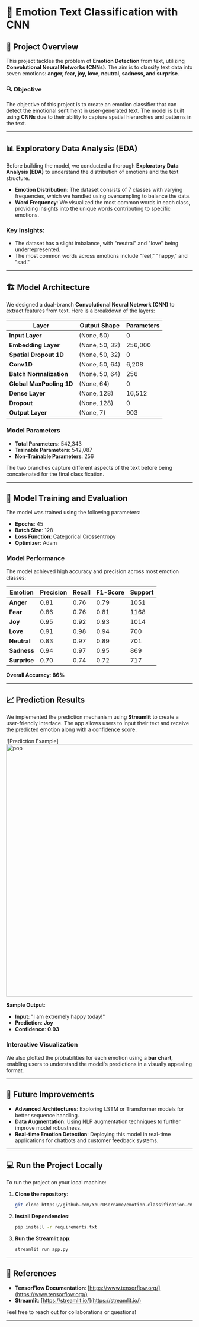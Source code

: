# 🧠 Emotion Text Classification with CNN

## 🎯 **Project Overview**
This project tackles the problem of **Emotion Detection** from text, utilizing **Convolutional Neural Networks (CNNs)**. The aim is to classify text data into seven emotions: **anger, fear, joy, love, neutral, sadness, and surprise**.

### 🔍 **Objective**
The objective of this project is to create an emotion classifier that can detect the emotional sentiment in user-generated text. The model is built using **CNNs** due to their ability to capture spatial hierarchies and patterns in the text.

---

## 📊 **Exploratory Data Analysis (EDA)**

Before building the model, we conducted a thorough **Exploratory Data Analysis (EDA)** to understand the distribution of emotions and the text structure.

- **Emotion Distribution**: The dataset consists of 7 classes with varying frequencies, which we handled using oversampling to balance the data.
- **Word Frequency**: We visualized the most common words in each class, providing insights into the unique words contributing to specific emotions.

### Key Insights:
- The dataset has a slight imbalance, with "neutral" and "love" being underrepresented.
- The most common words across emotions include "feel," "happy," and "sad."

---

## 🏗️ **Model Architecture**

We designed a dual-branch **Convolutional Neural Network (CNN)** to extract features from text. Here is a breakdown of the layers:

| Layer                      | Output Shape          | Parameters  |
|-----------------------------|-----------------------|-------------|
| **Input Layer**             | (None, 50)            | 0           |
| **Embedding Layer**         | (None, 50, 32)        | 256,000     |
| **Spatial Dropout 1D**      | (None, 50, 32)        | 0           |
| **Conv1D**                  | (None, 50, 64)        | 6,208       |
| **Batch Normalization**     | (None, 50, 64)        | 256         |
| **Global MaxPooling 1D**    | (None, 64)            | 0           |
| **Dense Layer**             | (None, 128)           | 16,512      |
| **Dropout**                 | (None, 128)           | 0           |
| **Output Layer**            | (None, 7)             | 903         |

### **Model Parameters**
- **Total Parameters**: 542,343
- **Trainable Parameters**: 542,087
- **Non-Trainable Parameters**: 256

The two branches capture different aspects of the text before being concatenated for the final classification.

---

## 🔧 **Model Training and Evaluation**

The model was trained using the following parameters:

- **Epochs**: 45
- **Batch Size**: 128
- **Loss Function**: Categorical Crossentropy
- **Optimizer**: Adam

### **Model Performance**
The model achieved high accuracy and precision across most emotion classes:

| Emotion     | Precision | Recall | F1-Score | Support |
|-------------|-----------|--------|----------|---------|
| **Anger**   | 0.81      | 0.76   | 0.79     | 1051    |
| **Fear**    | 0.86      | 0.76   | 0.81     | 1168    |
| **Joy**     | 0.95      | 0.92   | 0.93     | 1014    |
| **Love**    | 0.91      | 0.98   | 0.94     | 700     |
| **Neutral** | 0.83      | 0.97   | 0.89     | 701     |
| **Sadness** | 0.94      | 0.97   | 0.95     | 869     |
| **Surprise**| 0.70      | 0.74   | 0.72     | 717     |

**Overall Accuracy**: **86%**

---

## 📈 **Prediction Results**

We implemented the prediction mechanism using **Streamlit** to create a user-friendly interface. The app allows users to input their text and receive the predicted emotion along with a confidence score.

![Prediction Example]
<img width="680" alt="pop" src="https://github.com/user-attachments/assets/3a2614a8-44ea-4e6e-9d15-9259d0db5f47">


**Sample Output**:
- **Input**: "I am extremely happy today!"
- **Prediction**: **Joy**
- **Confidence**: **0.93**

### **Interactive Visualization**
We also plotted the probabilities for each emotion using a **bar chart**, enabling users to understand the model's predictions in a visually appealing format.

---

## 🔮 **Future Improvements**

- **Advanced Architectures**: Exploring LSTM or Transformer models for better sequence handling.
- **Data Augmentation**: Using NLP augmentation techniques to further improve model robustness.
- **Real-time Emotion Detection**: Deploying this model in real-time applications for chatbots and customer feedback systems.

---

## 💻 **Run the Project Locally**

To run the project on your local machine:

1. **Clone the repository**:
    ```bash
    git clone https://github.com/YourUsername/emotion-classification-cnn.git
    ```

2. **Install Dependencies**:
    ```bash
    pip install -r requirements.txt
    ```

3. **Run the Streamlit app**:
    ```bash
    streamlit run app.py
    ```

---

## 🔗 **References**

- **TensorFlow Documentation**: [https://www.tensorflow.org/](https://www.tensorflow.org/)
- **Streamlit**: [https://streamlit.io/](https://streamlit.io/)

Feel free to reach out for collaborations or questions!

---
